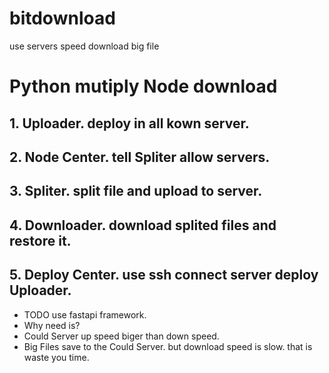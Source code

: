 # bitdownload
use servers speed download big file
# Python mutiply Node download

## 1. Uploader. deploy in all kown server.

## 2. Node Center. tell Spliter allow servers.

## 3. Spliter. split file and upload to server.

## 4. Downloader. download splited files and restore it.

## 5. Deploy Center. use ssh connect server deploy Uploader.

* TODO use fastapi framework.
* Why need is?
* Could Server up speed biger than down speed.
* Big Files save to the Could Server. but download speed is slow. that is waste you time.
